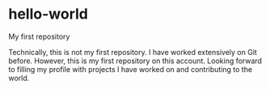 # hello-world
My first repository

Technically, this is not my first repository.
I have worked extensively on Git before.
However, this is my first repository on this account.
Looking forward to filling my profile with projects I have worked on and contributing to the world.
